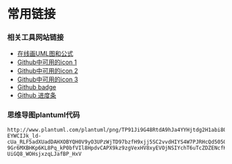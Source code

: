 # 常用链接

### 相关工具网站链接
- [在线画UML图和公式](https://plantuml.com/zh/)
- [Github中可用的icon 1](https://gist.github.com/rxaviers/7360908#file-gistfile1-md)
- [Github中可用的icon 2](https://github.com/ikatyang/emoji-cheat-sheet/blob/master/README.md)
- [Github中可用的icon 3](https://api.github.com/emojis)
- [Github badge](https://shields.io/#your-badge)
- [Github 进度条](https://github.com/fredericojordan/progress-bar)

### 思维导图plantuml代码
```
http://www.plantuml.com/plantuml/png/TP91Ji9G48RtdA9hJa4YYHjtdg2H1abi8OBxaXOfKeiIHCGAD40e9XODWaqBUfdEUuzR-EYWCIJk_ld-cUa_RLF5adXUadDAHXOBYQH0V9yO3UPzWjTD97bzfH9xjj5SC2vvdHIYS4W7PJRHcQd505OgD6wPvu3Ht4xWx9-9Gr6MXBHKp6KL8Pq_kP0bfVIl8HpdvCAPX9kz9zgVexHV8xyEVOjNSIYchT6uTcZDZENcfKNcTr3HwFk0Wps2iOWQiec1XmG1hKrZIQqfU4jSZVTh9dcO8J0wf7rFN0TMZHYmiXdvNVJCQXIEwAfDtJe7UsJ_YR_kMmYzNJ_u_cOQ8iVjmmgCgYWNEWbkk1IWiep2TWmFJaKbAntbinX0xnDj3asJbXTS8xEVISUYZaUxEaR0Stqr2Xvvz_QDDCqV1pFGbik-UiGQ8_WOHsjxzqLJafBP_HxV
```